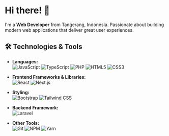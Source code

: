 # Hi there! 👋

I'm a **Web Developer** from Tangerang, Indonesia. Passionate about building modern web applications that deliver great user experiences.

## 🛠 Technologies & Tools

- **Languages:**  
  ![JavaScript](https://img.shields.io/badge/-JavaScript-black?style=flat-square&logo=javascript) 
  ![TypeScript](https://img.shields.io/badge/-TypeScript-black?style=flat-square&logo=typescript) 
  ![PHP](https://img.shields.io/badge/-PHP-black?style=flat-square&logo=php) 
  ![HTML5](https://img.shields.io/badge/-HTML5-black?style=flat-square&logo=html5) 
  ![CSS3](https://img.shields.io/badge/-CSS3-black?style=flat-square&logo=css3)

- **Frontend Frameworks & Libraries:**  
  ![React](https://img.shields.io/badge/-React-black?style=flat-square&logo=react) 
  ![Next.js](https://img.shields.io/badge/-Next.js-black?style=flat-square&logo=nextdotjs)

- **Styling:**  
  ![Bootstrap](https://img.shields.io/badge/-Bootstrap-black?style=flat-square&logo=bootstrap) 
  ![Tailwind CSS](https://img.shields.io/badge/-Tailwind%20CSS-black?style=flat-square&logo=tailwind-css)

- **Backend Framework:**  
  ![Laravel](https://img.shields.io/badge/-Laravel-black?style=flat-square&logo=laravel)

- **Other Tools:**  
  ![Git](https://img.shields.io/badge/-Git-black?style=flat-square&logo=git) 
  ![NPM](https://img.shields.io/badge/-NPM-black?style=flat-square&logo=npm) 
  ![Yarn](https://img.shields.io/badge/-Yarn-black?style=flat-square&logo=yarn)


